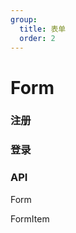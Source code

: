 ```yaml
---
group:
  title: 表单
  order: 2
---
```


# Form

### 注册

<code src='./demo.tsx'></code>

### 登录

<code src='./demo02.tsx'></code>

### API

Form

<API hideTitle src='./Form.tsx'></API>

FormItem

<API hideTitle src='./FormItem.tsx'></API>

